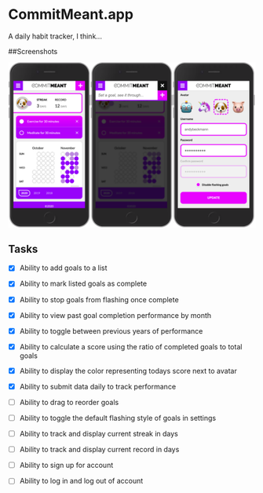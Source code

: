 # CommitMeant.app

A daily habit tracker, I think...

##Screenshots

![Screenshot](/screenshot.png?raw=true)

## Tasks

- [x] Ability to add goals to a list
- [x] Ability to mark listed goals as complete
- [x] Ability to stop goals from flashing once complete
- [x] Ability to view past goal completion performance by month
- [x] Ability to toggle between previous years of performance
- [x] Ability to calculate a score using the ratio of completed goals to total goals
- [x] Ability to display the color representing todays score next to avatar
- [x] Ability to submit data daily to track performance

- [ ] Ability to drag to reorder goals
- [ ] Ability to toggle the default flashing style of goals in settings
- [ ] Ability to track and display current streak in days
- [ ] Ability to track and display current record in days
- [ ] Ability to sign up for account
- [ ] Ability to log in and log out of account